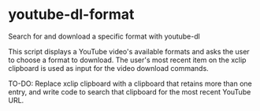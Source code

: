 # youtube-dl-format
Search for and download a specific format with youtube-dl

This script displays a YouTube video's available formats and asks the user to choose a format to download.
The user's most recent item on the xclip clipboard is used as input for the video download commands.

TO-DO:
Replace xclip clipboard with a clipboard that retains more than one entry, and
write code to search that clipboard for the most recent YouTube URL.

